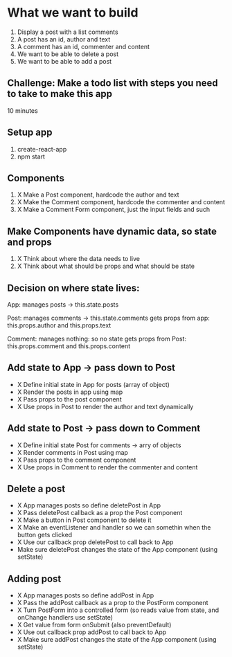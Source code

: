 # What we want to build

1. Display a post with a list comments
2. A post has an id, author and text
3. A comment has an id, commenter and content
4. We want to be able to delete a post
5. We want to be able to add a post

## Challenge: Make a todo list with steps you need to take to make this app

10 minutes

## Setup app

1. create-react-app
2. npm start

## Components

1. X Make a Post component, hardcode the author and text
1. X Make the Comment component, hardcode the commenter and content
1. X Make a Comment Form component, just the input fields and such

## Make Components have dynamic data, so state and props

1. X Think about where the data needs to live
1. X Think about what should be props and what should be state

## Decision on where state lives:

App: manages posts -> this.state.posts

Post:
manages comments -> this.state.comments
gets props from app: this.props.author and this.props.text

Comment:
manages nothing: so no state
gets props from Post: this.props.comment and this.props.content

## Add state to App -> pass down to Post

- X Define initial state in App for posts (array of object)
- X Render the posts in app using map
- X Pass props to the post component
- X Use props in Post to render the author and text dynamically

## Add state to Post -> pass down to Comment

- X Define initial state Post for comments -> arry of objects
- X Render comments in Post using map
- X Pass props to the comment component
- X Use props in Comment to render the commenter and content

## Delete a post

- X App manages posts so define deletePost in App
- X Pass deletePost callback as a prop the Post component
- X Make a button in Post component to delete it
- X Make an eventListener and handler so we can somethin when the button gets clicked
- X Use our callback prop deletePost to call back to App
- Make sure deletePost changes the state of the App component (using setState)

## Adding post

- X App manages posts so define addPost in App
- X Pass the addPost callback as a prop to the PostForm component
- X Turn PostForm into a controlled form (so reads value from state, and onChange handlers use setState)
- X Get value from form onSubmit (also preventDefault)
- X Use out callback prop addPost to call back to App
- X Make sure addPost changes the state of the App component (using setState)
